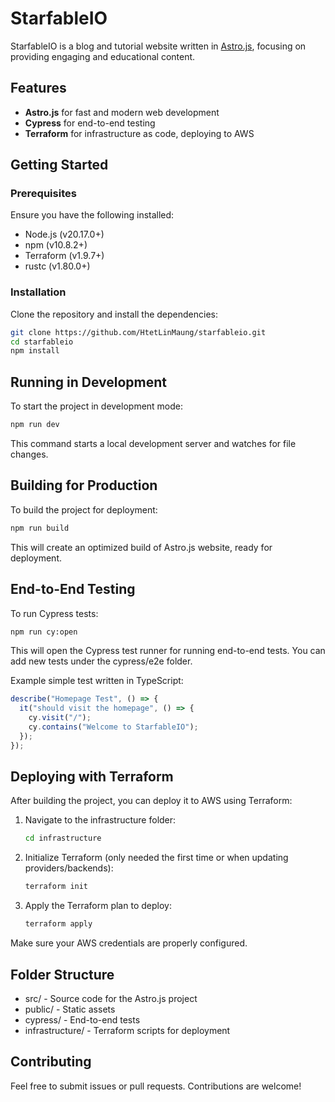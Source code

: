 # StarfableIO

StarfableIO is a blog and tutorial website written in [Astro.js](https://astro.build/), focusing on providing engaging and educational content.

## Features

- **Astro.js** for fast and modern web development
- **Cypress** for end-to-end testing
- **Terraform** for infrastructure as code, deploying to AWS

## Getting Started

### Prerequisites

Ensure you have the following installed:

- Node.js (v20.17.0+)
- npm (v10.8.2+)
- Terraform (v1.9.7+)
- rustc (v1.80.0+)

### Installation

Clone the repository and install the dependencies:

```bash
git clone https://github.com/HtetLinMaung/starfableio.git
cd starfableio
npm install
```

## Running in Development

To start the project in development mode:

```bash
npm run dev
```

This command starts a local development server and watches for file changes.

## Building for Production

To build the project for deployment:

```bash
npm run build
```

This will create an optimized build of Astro.js website, ready for deployment.

## End-to-End Testing

To run Cypress tests:

```bash
npm run cy:open
```

This will open the Cypress test runner for running end-to-end tests. You can add new tests under the cypress/e2e folder.

Example simple test written in TypeScript:

```ts
describe("Homepage Test", () => {
  it("should visit the homepage", () => {
    cy.visit("/");
    cy.contains("Welcome to StarfableIO");
  });
});
```

## Deploying with Terraform

After building the project, you can deploy it to AWS using Terraform:

1. Navigate to the infrastructure folder:

   ```bash
   cd infrastructure
   ```

2. Initialize Terraform (only needed the first time or when updating providers/backends):

   ```bash
   terraform init
   ```

3. Apply the Terraform plan to deploy:

   ```bash
   terraform apply
   ```

Make sure your AWS credentials are properly configured.

## Folder Structure

- src/ - Source code for the Astro.js project
- public/ - Static assets
- cypress/ - End-to-end tests
- infrastructure/ - Terraform scripts for deployment

## Contributing

Feel free to submit issues or pull requests. Contributions are welcome!

